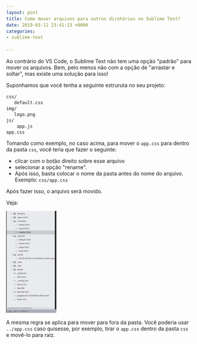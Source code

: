 ```yaml
---
layout: post
title: Como mover arquivos para outros diretórios no Sublime Text?
date: 2019-03-12 23:41:13 +0000
categories:
- sublime-text

---
```

Ao contrário do VS Code, o Sublime Text não tem uma opção "padrão" para mover os arquivos. Bem, pelo menos não com a opção de "arrastar e soltar", mas existe uma solução para isso!

Suponhamos que você tenha a seguinte estruruta no seu projeto:

    css/
       default.css
    img/
       logo.png
    js/
    	app.js
    app.css

Tomando como exemplo, no caso acima, para mover o `app.css` para dentro da pasta `css`, você teria que fazer o seguinte:

* clicar com o botão direito sobre esse arquivo
* selecionar a opção "rename".
* Após isso, basta colocar o nome da pasta antes do nome do arquivo. Exemplo: `css/app.css`

Após fazer isso, o arquivo será movido.

Veja:

![](/uploads/sublime-text-mover-arquivo.gif)

A mesma regra se aplica para mover para fora da pasta. Você poderia usar `../app.css` caso quisesse, por exemplo, tirar o `app.css` dentro da pasta `css` e movê-lo para raiz.